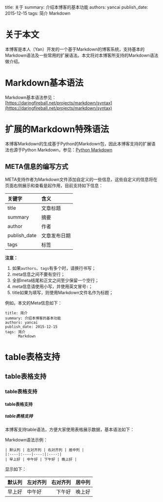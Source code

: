 title: 关于
summary: 介绍本博客的基本功能
authors: yancai
publish_date: 2015-12-15
tags: 简介
      Markdown

# 关于本文

本博客是本人（Yan）开发的一个基于Markdown的博客系统，支持基本的Markdown语法及一些常用的扩展语法。本文将对本博客所支持的Markdown语法做介绍。

# Markdown基本语法

Markdown基本语法参见：  
[https://daringfireball.net/projects/markdown/syntax](https://daringfireball.net/projects/markdown/syntax)

# 扩展的Markdown特殊语法

本博客Markdown的生成基于Python的Markdown包，因此本博客支持的扩展语法也源于Python Markdown，参见：[Python Markdown](https://pythonhosted.org/Markdown/)

## META信息的编写方式

META支持作者为Markdown文件添加自定义的一些信息，这些自定义的信息将在页面右侧展示和查看是起作用，目前支持如下信息：

| 关键字       | 含义         |
|:-------------|:-------------|
| title        | 文章标题     |
| summary      | 摘要         |
| author       | 作者         |
| publish_date | 文章发布日期 |
| tags         | 标签         |

**注意：**  

 1. 如果`authors`、`tags`有多个时，请换行书写；
 2. meta信息之间不要有空行；
 3. 全部meta结尾和正文之间至少保留一个空行；
 4. meta信息请使用小写，并使用英文冒号`:`；
 5. title如果为填写，则使用Markdown文件名作为标题；


例如，本文的Meta信息如下：

    title: 简介
    summary: 介绍本博客的基本功能
    authors: yancai
    publish_date: 2015-12-15
    tags: 简介
          Markdown

# table表格支持
## table表格支持
### table表格支持
#### table表格支持
##### table表格支持

本博客支持table语法，方便大家使用表格展示数据，基本语法如下：

Markdown语法示例：  

    | 默认列 | 左对齐列 | 右对齐列 | 居中列 |
    |:----|:----|----:|:----:|
    | 早上好 | 中午好 | 下午好 | 晚上好 |


显示如下：  

| 默认列 | 左对齐列 | 右对齐列 | 居中列 |
|:-------|:---------|---------:|:------:|
| 早上好 | 中午好   |   下午好 | 晚上好 |
